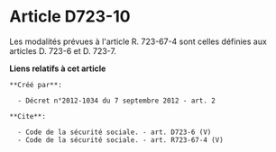 # Article D723-10

Les modalités prévues à l'article R. 723-67-4 sont celles définies aux articles D. 723-6 et D. 723-7.

**Liens relatifs à cet article**

	**Créé par**:

	  - Décret n°2012-1034 du 7 septembre 2012 - art. 2

	**Cite**:

	  - Code de la sécurité sociale. - art. D723-6 (V)
	  - Code de la sécurité sociale. - art. R723-67-4 (V)
